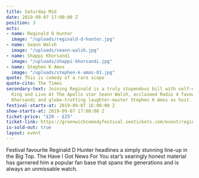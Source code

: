 ```yaml
---
title: Saturday Mid
date: 2019-09-07 17:00:00 Z
position: 3
acts:
- name: Reginald D Hunter
  image: "/uploads/reginald-d-hunter.jpg"
- name: Seann Walsh
  image: "/uploads/seann-walsh.jpg"
- name: Shappi Khorsandi
  image: "/uploads/shappi-khorsandi.jpg"
- name: Stephen K Amos
  image: "/uploads/stephen-k-amos-01.jpg"
quote: This is comedy of a rare scope
quote-cite: The Times
secondary-text: Joining Reginald is a truly stupendous bill with self-dubbed Lie-in
  King and Live At The Apollo star Seann Walsh, acclaimed Radio 4 favourite Shappi
  Khorsandi and globe-trotting laughter-master Stephen K Amos as host.
festival-starts-at: 2019-09-07 16:00:00 Z
show-starts-at: 2019-09-07 17:00:00 Z
ticket-price: "£20 - £25"
ticket-link: https://greenwichcomedyfestival.seetickets.com/event/reginald-d-hunter/national-maritime-museum/1394408
is-sold-out: true
layout: event
---
```


Festival favourite Reginald D Hunter headlines a simply stunning line-up in the Big Top. The Have I Got News For You star’s searingly honest material has garnered him a popular fan base that spans the generations and is always an unmissable watch.